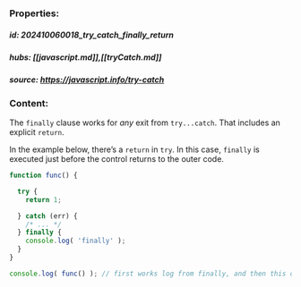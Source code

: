 ### Properties:


##### id: 202410060018_try_catch_finally_return
##### hubs: [[javascript.md]],[[tryCatch.md]]
##### source: https://javascript.info/try-catch


### Content:


The `finally` clause works for _any_ exit from `try...catch`. That includes an explicit `return`.

In the example below, there’s a `return` in `try`. In this case, `finally` is executed just before the control returns to the outer code.

```javascript
function func() {

  try {
    return 1;

  } catch (err) {
    /* ... */
  } finally {
    console.log( 'finally' );
  }
}

console.log( func() ); // first works log from finally, and then this one
```